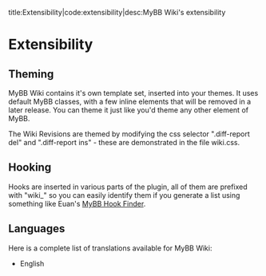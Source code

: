 <meta>title:Extensibility|code:extensibility|desc:MyBB Wiki's extensibility</meta>

# Extensibility

## Theming

MyBB Wiki contains it's own template set, inserted into your themes. It uses default MyBB classes, with a few inline elements that will be removed in a later release. You can theme it just like you'd theme any other element of MyBB.

The Wiki Revisions are themed by modifying the css selector ".diff-report del" and ".diff-report ins" - these are demonstrated in the file wiki.css.

## Hooking

Hooks are inserted in various parts of the plugin, all of them are prefixed with "wiki_" so you can easily identify them if you generate a list using something like Euan's [MyBB Hook Finder](https://github.com/euantorano/MyBB-Hook-Finder).

## Languages

Here is a complete list of translations available for MyBB Wiki:

- English